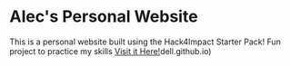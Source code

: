 # Alec's Personal Website

This is a personal website built using the Hack4Impact Starter Pack!
Fun project to practice my skills
[Visit it Here!](https://A1ec-)dell.github.io)
